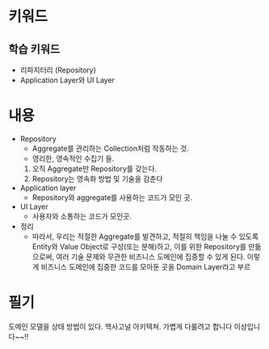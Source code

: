# 키워드

## 학습 키워드

- 리파지터리 (Repository)
- Application Layer와 UI Layer

# 내용

- Repository
  - Aggregate를 관리하는 Collection처럼 작동하는 것.
  - 영리한, 영속적인 수집기 들.
  1. 오직 Aggregate만 Repository를 갖는다.
  2. Repository는 영속화 방법 및 기술을 감춘다
- Application layer
  - Repository와 aggregate를 사용하는 코드가 모인 곳.
- UI Layer
  - 사용자와 소통하는 코드가 모인곳.
- 정리
  - 따라서, 우리는 적절한 Aggregate를 발견하고, 적절히 책임을 나눌 수 있도록 Entity와 Value Object로 구성(또는 분해)하고, 이를 위한 Repository를 만듦으로써, 여러 기술 문제와 무관한 비즈니스 도메인에 집중할 수 있게 된다. 이렇게 비즈니스 도메인에 집중한 코드를 모아둔 곳을 Domain Layer라고 부르

# 필기

도메인 모델을 상태 방법이 있다.
헥사고널 아키텍쳐. 가볍게 다룰려고 합니다 이상입니다~~!!
